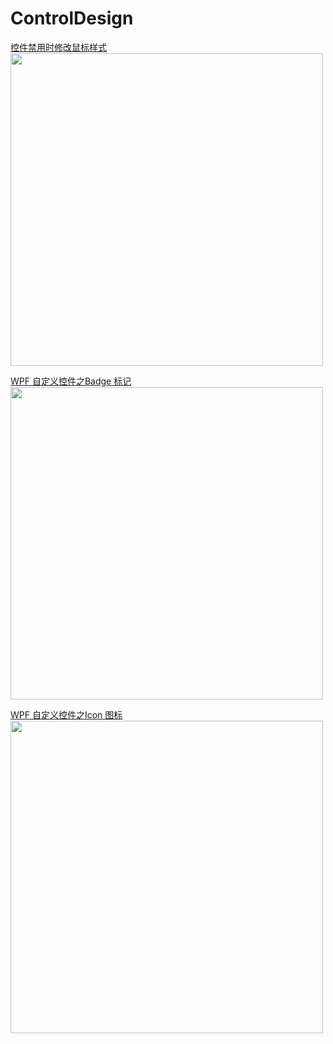 # ControlDesign
[控件禁用时修改鼠标样式](https://blog.csdn.net/qq_29198233/article/details/106689350)</br>
<img src="https://img-blog.csdnimg.cn/20200611153405713.gif" width="500">

[WPF 自定义控件之Badge 标记](https://blog.csdn.net/qq_29198233/article/details/106726814)</br>
<img src="https://img-blog.csdnimg.cn/20200613010539252.gif" width="500">

[WPF 自定义控件之Icon 图标](https://blog.csdn.net/qq_29198233/article/details/106743489)</br>
<img src="https://img-blog.csdnimg.cn/20200614112336768.gif" width="500">
